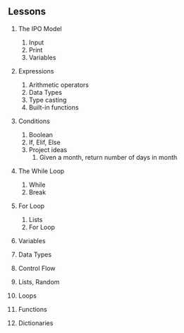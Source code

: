 ## Lessons

1. The IPO Model
	1. Input
	2. Print
	3. Variables
2. Expressions
	1. Arithmetic operators
	2. Data Types
	3. Type casting
	4. Built-in functions
3. Conditions
	1. Boolean
	2. If, Elif, Else
	3. Project ideas
		1. Given a month, return number of days in month
4. The While Loop
	1. While
	2. Break
5. For Loop
	1. Lists
	2. For Loop

6. Variables
7. Data Types
8. Control Flow
9. Lists, Random
10. Loops
11. Functions
12. Dictionaries